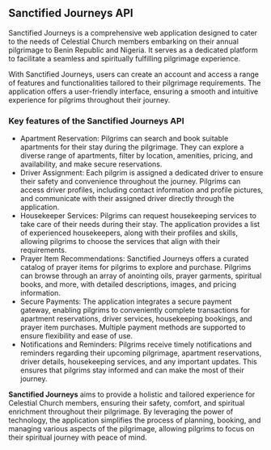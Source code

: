 ## Sanctified Journeys API
Sanctified Journeys is a comprehensive web application designed to cater to the needs of Celestial Church members embarking on their annual pilgrimage to Benin Republic and Nigeria. It serves as a dedicated platform to facilitate a seamless and spiritually fulfilling pilgrimage experience.

With Sanctified Journeys, users can create an account and access a range of features and functionalities tailored to their pilgrimage requirements. The application offers a user-friendly interface, ensuring a smooth and intuitive experience for pilgrims throughout their journey. 

### Key features of the Sanctified Journeys API

- Apartment Reservation: Pilgrims can search and book suitable apartments for their stay during the pilgrimage. They can explore a diverse range of apartments, filter by location, amenities, pricing, and availability, and make secure reservations.
- Driver Assignment: Each pilgrim is assigned a dedicated driver to ensure their safety and convenience throughout the journey. Pilgrims can access driver profiles, including contact information and profile pictures, and communicate with their assigned driver directly through the application.
- Housekeeper Services: Pilgrims can request housekeeping services to take care of their needs during their stay. The application provides a list of experienced housekeepers, along with their profiles and skills, allowing pilgrims to choose the services that align with their requirements.
- Prayer Item Recommendations: Sanctified Journeys offers a curated catalog of prayer items for pilgrims to explore and purchase. Pilgrims can browse through an array of anointing oils, prayer garments, spiritual books, and more, with detailed descriptions, images, and pricing information.
- Secure Payments: The application integrates a secure payment gateway, enabling pilgrims to conveniently complete transactions for apartment reservations, driver services, housekeeping bookings, and prayer item purchases. Multiple payment methods are supported to ensure flexibility and ease of use.
- Notifications and Reminders: Pilgrims receive timely notifications and reminders regarding their upcoming pilgrimage, apartment reservations, driver details, housekeeping services, and any important updates. This ensures that pilgrims stay informed and can make the most of their journey.

**Sanctified Journeys** aims to provide a holistic and tailored experience for Celestial Church members, ensuring their safety, comfort, and spiritual enrichment throughout their pilgrimage. By leveraging the power of technology, the application simplifies the process of planning, booking, and managing various aspects of the pilgrimage, allowing pilgrims to focus on their spiritual journey with peace of mind.
